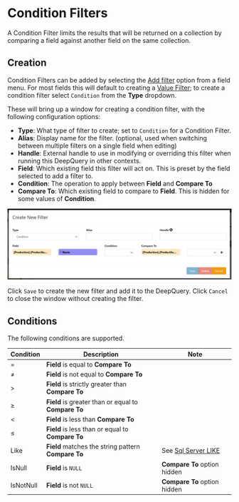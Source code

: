 # Condition Filters

A Condition Filter limits the results that will be returned on a collection by comparing a field against another field on the same collection.

## Creation

Condition Filters can be added by selecting the [Add filter](../Field-Menu-Options/Add-Filter.md) option from a field menu. For most fields this will default to creating a [Value Filter](./Value.md); to create a condition filter select `Condition` from the **Type** dropdown.

These will bring up a window for creating a condition filter, with the following configuration options:

- **Type**: What type of filter to create; set to `Condition` for a Condition Filter.
- **Alias**: Display name for the filter. (optional, used when switching between multiple filters on a single field when editing)
- **Handle**: External handle to use in modifying or overriding this filter when running this DeepQuery in other contexts.
- **Field**: Which existing field this filter will act on. This is preset by the field selected to add a filter to.
- **Condition**: The operation to apply between **Field** and **Compare To**
- **Compare To**: Which existing field to compare to **Field**. This is hidden for some values of **Condition**.

![!Create New Condition Filter](../img/Create_new_filter_condition.png)

Click `Save` to create the new filter and add it to the DeepQuery. Click `Cancel` to close the window without creating the filter.

## Conditions

The following conditions are supported.

|Condition          |Description        |Note |
|-------------------|-------------------|-----|
|=                  |**Field** is equal to **Compare To**|
|≠                  |**Field** is not equal to **Compare To**|
|>                  |**Field** is strictly greater than **Compare To**|
|≥                  |**Field** is greater than or equal to **Compare To**|
|<                  |**Field** is less than **Compare To**|
|≤                  |**Field** is less than or equal to **Compare To**|
|Like               |**Field** matches the string pattern **Compare To**|See [Sql Server LIKE](https://docs.microsoft.com/en-us/sql/t-sql/language-elements/like-transact-sql)|
|IsNull             |**Field** is `NULL`|**Compare To** option hidden|
|IsNotNull          |**Field** is not `NULL`|**Compare To** option hidden|